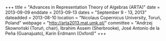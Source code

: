 +++
title = "Advances in Representation Theory of Algebras (ARTA)"
date = 2013-09-09
enddate = 2013-09-13
dates = "September 9 - 13, 2013"
dateadded = 2013-08-10
location = "Nicolaus Copernicus University, Toruń, Poland"
webpage = "http://arta2013.mat.umk.pl/"
committee = "Andrzej Skowroński (Toruń, chair), Ibrahim Assem (Sherbrooke), José Antonio de la Peña (Guanajuato), Karin Erdmann (Oxford)"
+++
